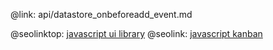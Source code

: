 @link: api/datastore_onbeforeadd_event.md

@seolinktop: [javascript ui library](https://webix.com)
@seolink: [javascript kanban](https://webix.com/kanban/)